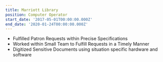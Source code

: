 ```yaml
---
title: Marriott Library
position: Computer Operator
start_date: '2017-05-01T00:00:00.000Z'
end_date: '2020-01-24T00:00:00.000Z'
---
```


- Fulfilled Patron Requests within Precise Specifications
- Worked within Small Team to Fulfill Requests in a Timely Manner
- Digitized Sensitive Documents using situation specific hardware and software
